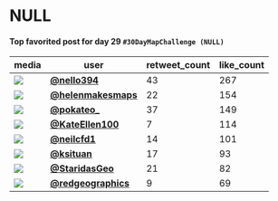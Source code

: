 # NULL

#### Top favorited post for day 29 `#30DayMapChallenge (NULL)`
| media                                                                                         | user                                                                                   |   retweet_count |   like_count |
|-----------------------------------------------------------------------------------------------|----------------------------------------------------------------------------------------|-----------------|--------------|
| ![](https://pbs.twimg.com/media/FFDdH6GWQAIGwqi.jpg)                                          | **[@nello394](https://twitter.com/nello394/status/1465244390574673922)**               |              43 |          267 |
| ![](https://pbs.twimg.com/media/FFXpAt0WUAYITzP.jpg)                                          | **[@helenmakesmaps](https://twitter.com/helenmakesmaps/status/1465333480980684807)**   |              22 |          154 |
| ![](https://pbs.twimg.com/media/FFPlFz6XwAEOpl8.png)                                          | **[@pokateo_](https://twitter.com/pokateo_/status/1465296990284271628)**               |              37 |          149 |
| ![](https://pbs.twimg.com/media/FFYQEBPXMAIbv_o.jpg)                                          | **[@KateEllen100](https://twitter.com/KateEllen100/status/1465377717348716547)**       |               7 |          114 |
| ![](https://pbs.twimg.com/media/FFTHSvDX0AIbYLi.jpg)                                          | **[@neilcfd1](https://twitter.com/neilcfd1/status/1465221027051589636)**               |              14 |          101 |
| ![](https://pbs.twimg.com/media/FFQbdnSXsAEQ4zi.jpg)                                          | **[@ksituan](https://twitter.com/ksituan/status/1465342788896133121)**                 |              17 |           93 |
| ![](https://pbs.twimg.com/media/FFWH_2eXoAYsori.jpg)                                          | **[@StaridasGeo](https://twitter.com/StaridasGeo/status/1465227424807985153)**         |              21 |           82 |
| ![](https://pbs.twimg.com/media/FFWwD-vXwAMQ649.jpg)                                          | **[@redgeographics](https://twitter.com/redgeographics/status/1465271194794573824)**   |               9 |           69 |
 
